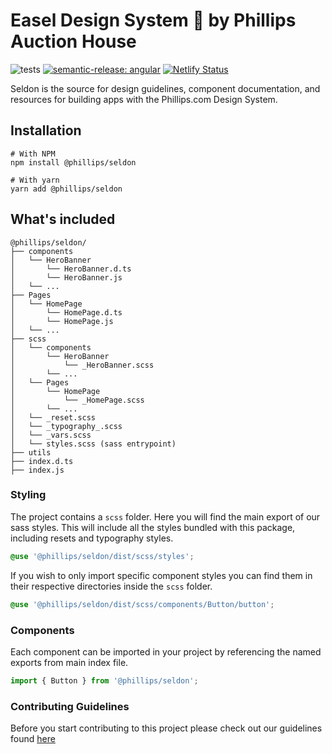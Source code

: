 # Easel Design System 🎨 by Phillips Auction House

![tests](https://github.com/phillipsauctionhouse/seldon/actions/workflows/test.yml/badge.svg)
[![semantic-release: angular](https://img.shields.io/badge/semantic--release-angular-e10079?logo=semantic-release)](https://github.com/semantic-release/semantic-release)
[![Netlify Status](https://api.netlify.com/api/v1/badges/45a31dc9-7c19-482a-ae3d-be6bb2533cef/deploy-status)](https://app.netlify.com/sites/snazzy-liger-5606f7/deploys)

Seldon is the source for design guidelines, component documentation, and resources for building apps with the Phillips.com Design System.

## Installation

```
# With NPM
npm install @phillips/seldon

# With yarn
yarn add @phillips/seldon
```

## What's included

```
@phillips/seldon/
├── components
│   └── HeroBanner
│       └── HeroBanner.d.ts
│       └── HeroBanner.js
│   └── ...
├── Pages
│   └── HomePage
│       └── HomePage.d.ts
│       └── HomePage.js
│   └── ...
├── scss
│   └── components
│       └── HeroBanner
│           └── _HeroBanner.scss
│       └── ...
│   └── Pages
│       └── HomePage
│           └── _HomePage.scss
│       └── ...
│   └── _reset.scss
│   └── _typography_.scss
│   └── _vars.scss
│   └── styles.scss (sass entrypoint)
├── utils
├── index.d.ts
├── index.js
```

### Styling

The project contains a `scss` folder. Here you will find the main export of our sass styles. This will include all the styles bundled with this package, including resets and typography styles.

```scss
@use '@phillips/seldon/dist/scss/styles';
```

If you wish to only import specific component styles you can find them in their respective directories inside the `scss` folder.

```scss
@use '@phillips/seldon/dist/scss/components/Button/button';
```

### Components

Each component can be imported in your project by referencing the named exports from main index file.

```js
import { Button } from '@phillips/seldon';
```

### Contributing Guidelines

Before you start contributing to this project please check out our guidelines found [here](/src/docs/CONTRIBUTING.md)
